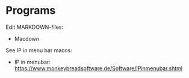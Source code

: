 # Programs

Edit MARKDOWN-files:

- Macdown

See IP in menu bar macos:

- IP in menubar:
  https://www.monkeybreadsoftware.de/Software/IPinmenubar.shtml
